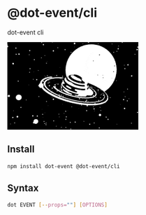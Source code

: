 # @dot-event/cli

dot-event cli

![cli](cli.gif)

## Install

```bash
npm install dot-event @dot-event/cli
```

## Syntax

```bash
dot EVENT [--props=""] [OPTIONS]
```
